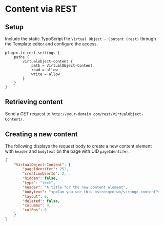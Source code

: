 Content via REST
================

Setup
-----

Include the static TypoScript file `Virtual Object - Content (rest)` through the Template editor and configure the access.

```typo3_typoscript
plugin.tx_rest.settings {
    paths {
        virtualobject-content {
            path = VirtualObject-Content
            read = allow
            write = allow
        }
    }
}
```

Retrieving content
------------------

Send a GET request to `http://your-domain.com/rest/VirtualObject-Content/`.


Creating a new content
----------------------

The following displays the request body to create a new content element with `header` and `bodytext` on the page with UID `pageIdentifer`.

```json
{
    "VirtualObject-Content": {
        "pageIdentifer": 251,
        "creationUserId": 2,
        "hidden": false,
        "type": "text",
        "header": "A title for the new content element",
        "bodytext": "<p>Can you see this <strong>new</strong> content?</p>",
        "layout": 0,
        "deleted": false,
        "columns": 0,
        "colPos": 0
    }
}
```
